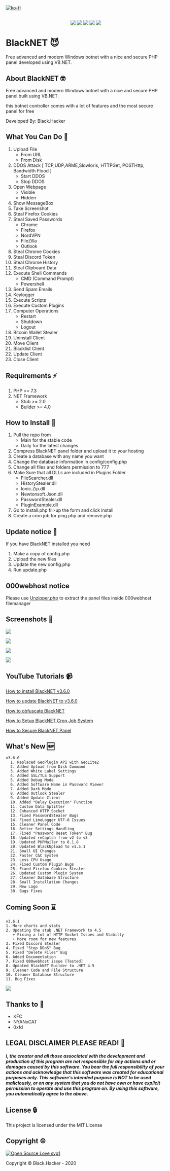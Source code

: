 [![ko-fi](https://www.ko-fi.com/img/githubbutton_sm.svg)](https://ko-fi.com/blackhacker)

<p align="center">
 <img src="https://e.top4top.io/p_1759cl1t61.png" alt="" />
</p>

<p align="center">
 <a href="#"><img align="center" src="https://img.shields.io/maintenance/yes/2020" /></a>
 <a href="#"><img align="center" src="https://img.shields.io/github/license/FarisCode511/BlackNET" /></a>
 <a href="#"><img align="center" src="https://img.shields.io/github/languages/top/FarisCode511/BlackNET" /></a>
 <a href="#"><img align="center" src="https://badgen.net/badge/color/awesome/pink?icon=awesome&label" /></a>
 <a href="#"><img align="center" src="https://img.shields.io/github/v/release/FarisCode511/BlackNET" /></a>
</p>

# BlackNET 😈
Free advanced and modern Windows botnet with a nice and secure PHP panel developed using VB.NET.

## About BlackNET 🤓
Free advanced and modern Windows botnet with a nice and secure PHP panel built using VB.NET.

this botnet controller comes with a lot of features and the most secure panel for free

Developed By: Black.Hacker

## What You Can Do 💪
 1. Upload File
    + From URL
    + From Disk
 2. DDOS Attack [ TCP,UDP,ARME,Slowloris, HTTPGet, POSTHttp, Bandwidth Flood ]
    + Start DDOS
    + Stop DDOS
 3. Open Webpage
     + Visible
     + Hidden
 4. Show MessageBox
 5. Take Screenshot
 6. Steal Firefox Cookies
 7. Steal Saved Passwords
    + Chrome
    + Firefox
    + NordVPN
    + FileZilla
    + Outlook
 8. Steal Chrome Cookies
 9. Steal Discord Token
 10. Steal Chrome History
 11. Steal Clipboard Data
 12. Execute Shell Commands
     + CMD (Command Prompt)
     + Powershell
 13. Send Spam Emails
 14. Keylogger
 15. Execute Scripts
 16. Execute Custom Plugins
 17. Computer Operations
     + Restart
     + Shutdown
     + Logout
 18. Bitcoin Wallet Stealer
 19. Uninstall Client
 20. Move Client
 21. Blacklist Client
 23. Update Client
 24. Close Client

## Requirements ⚡️
1. PHP >=  7.3
2. NET Framework
    + Stub >= 2.0
    + Builder >= 4.0

## How to Install 🤔
1. Pull the repo from
   + Main for the stable code
   + Daily for the latest changes
2. Compress BlackNET panel folder and upload it to your hosting
3. Create a database with any name you want
4. Change the database information in config/config.php
5. Change all files and folders permission to 777
6. Make Sure that all DLLs are included in Plugins Folder
   + FileSearcher.dll
   + HistoryStealer.dll
   + Ionic.Zip.dll
   + Newtonsoft.Json.dll
   + PasswordStealer.dll
   + PluginExample.dll
7. Go to install.php fill-up the form and click install
8. Create a cron job for ping.php and remove.php

## Update notice 📌
If you have BlackNET installed you need

1. Make a copy of config.php
2. Upload the new files
3. Update the new config.php
4. Run update.php

## 000webhost notice

Please use [Unzipper.php](https://github.com/ndeet/unzipper) to extract the panel files inside 000webhost filemanager

## Screenshots 🌌

![](https://d.top4top.io/p_1761hwi5l1.png)

![](https://e.top4top.io/p_17619zn222.png)

![](https://j.top4top.io/p_1738jsi5f2.png)

![](https://e.top4top.io/p_17686ahd51.png)

## YouTube Tutorials 📹
[How to install BlackNET v3.6.0](https://youtu.be/C0YRoLXc26w)

[How to update BlackNET to v3.6.0](https://youtu.be/IaZ3ZA-83UU)

[How to obfuscate BlackNET](https://www.youtube.com/watch?v=hzC8_UYGor0)

[How to Setup BlackNET Cron Job System](https://www.youtube.com/watch?v=rHCYGRA1h54)

[How to Secure BlackNET Panel](https://www.youtube.com/watch?v=P6dBDr9iCD8)


## What's New 🆕

```
v3.6.0
  1. Replaced GeoPlugin API with GeoLite2
  2. Added Upload from Disk Command
  3. Added White Label Settings
  4. Added SSL/TLS Support
  5. Added Debug Mode
  6. Added Software Name in Password Viewer
  7. Added Dark Mode
  8. Added Outlook Stealer
  9. Added Update Client
  10. Added "Delay Execution" Function
  11. Custom Data Splitter
  12. Enhanced HTTP Socket
  13. Fixed PasswordStealer Bugs
  14. Fixed LimeLogger UTF-8 Issues
  15. Cleaner Panel Code
  16. Better Settings Handling
  17. Fixed "Password Reset Token" Bug
  18. Updated reCaptch from v2 to v3
  19. Updated PHPMailer to 6.1.8
  20. Updated BlackUpload to v1.5.1
  21. Small UI Changes
  22. Faster C&C System
  23. Less CPU Usage
  24. Fixed Custom Plugin Bugs
  25. Fixed Firefox Cookies Stealer
  26. Updated Custom Plugin System
  27. Cleaner Database Structure
  28. Small Installation Changes
  29. New Logo
  30. Bugs Fixes
```

## Coming Soon ⌛
```
v3.6.1
1. More charts and stats
2. Updating the stub .NET Framework to 4.5
   + Fixing a lot of HTTP Socket Issues and Stabilty
   + More room for new features
3. Fixed Discord Stealer
4. Fixed "Stop DDoS" Bug
5. Fixed "Delete Files" Bug
6. Added Documentation
7. Fixed 000webhost issue [Tested]
8. Updated BlackNET Builder to .NET 4.5
9. Cleaner Code and File Structure
10. Cleaner Database Structure
11. Bug Fixes
```

![](https://j.top4top.io/p_1768wecce1.png)

## Thanks to 🙏
- KFC
- NYANxCAT
- 0xfd

## LEGAL DISCLAIMER PLEASE READ! 🛑
##### I, the creator and all those associated with the development and production of this program are not responsible for any actions and or damages caused by this software. You bear the full responsibility of your actions and acknowledge that this software was created for educational purposes only. This software's intended purpose is NOT to be used maliciously, or on any system that you do not have own or have explicit permission to operate and use this program on. By using this software, you automatically agree to the above.

## License 🔒
This project is licensed under the MIT License

## Copyright ©️
[![Open Source Love svg1](https://badges.frapsoft.com/os/v1/open-source.png?v=103)](https://github.com/ellerbrock/open-source-badges/) 

Copyright © Black.Hacker - 2020
